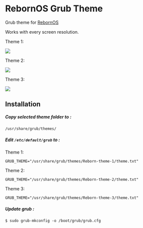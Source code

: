 # RebornOS Grub Theme

Grub theme for [RebornOS](https://rebornos.org/)

Works with every screen resolution.

Theme 1:

![](https://github.com/elkrien/reborn-grub/blob/main/theme1.png?raw=true)

Theme 2:

![](https://github.com/elkrien/reborn-grub/blob/main/theme2.png?raw=true)

Theme 3:

![](https://github.com/elkrien/reborn-grub/blob/main/theme3.png?raw=true)

## Installation

##### Copy selected theme folder to :
```shell
/usr/share/grub/themes/
```
##### Edit `/etc/default/grub` to :

Theme 1:
```shell
GRUB_THEME="/usr/share/grub/themes/Reborn-theme-1/theme.txt"
```

Theme 2:
```shell
GRUB_THEME="/usr/share/grub/themes/Reborn-theme-2/theme.txt"
```

Theme 3:
```shell
GRUB_THEME="/usr/share/grub/themes/Reborn-theme-3/theme.txt"
```
##### Update grub :
```shell
$ sudo grub-mkconfig -o /boot/grub/grub.cfg
```
